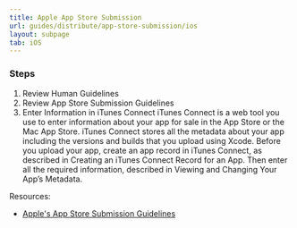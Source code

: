 ```yaml
---
title: Apple App Store Submission
url: guides/distribute/app-store-submission/ios
layout: subpage
tab: iOS
---
```


### Steps
1. Review Human Guidelines
2. Review App Store Submission Guidelines
3. Enter Information in iTunes Connect
iTunes Connect is a web tool you use to enter information about your app for sale in the App Store or the Mac App Store. iTunes Connect stores all the metadata about your app including the versions and builds that you upload using Xcode. Before you upload your app, create an app record in iTunes Connect, as described in Creating an iTunes Connect Record for an App. Then enter all the required information, described in Viewing and Changing Your App’s Metadata.


Resources:
- [Apple's App Store Submission Guidelines](https://developer.apple.com/library/ios/documentation/IDEs/Conceptual/AppDistributionGuide/AddingCapabilities/AddingCapabilities.html#//apple_ref/doc/uid/TP40012582-CH26-SW1)
